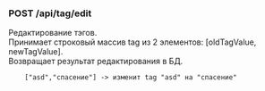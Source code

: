 ### POST /api/tag/edit
Редактирование тэгов.<br/>
Принимает строковый массив tag из 2 элементов: [oldTagValue, newTagValue].<br/>
Возвращает результат редактирования в БД.
```
    ["asd","спасение"] -> изменит tag "asd" на "спасение"
```
